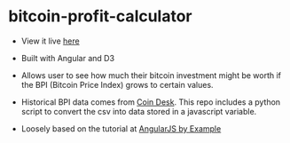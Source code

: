 # bitcoin-profit-calculator

* View it live [here](http://sameerank.xyz/bitcoin-profit-calculator)

* Built with Angular and D3
* Allows user to see how much their bitcoin investment might be worth if the BPI (Bitcoin Price Index) grows to certain values.
* Historical BPI data comes from [Coin Desk](http://www.coindesk.com/price/). This repo includes a python script to convert the csv into data stored in a javascript variable.
* Loosely based on the tutorial at [AngularJS by Example](https://github.com/mjhea0/thinkful-angular)
